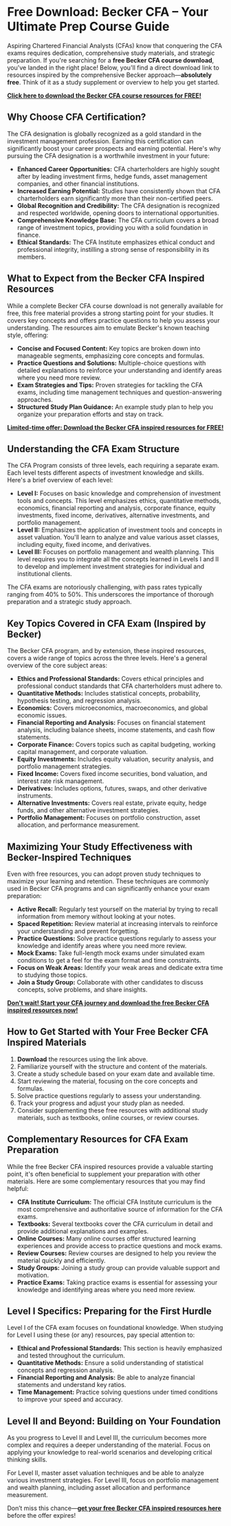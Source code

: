 # Free Download: Becker CFA – Your Ultimate Prep Course Guide

Aspiring Chartered Financial Analysts (CFAs) know that conquering the CFA exams requires dedication, comprehensive study materials, and strategic preparation. If you're searching for a **free Becker CFA course download**, you've landed in the right place! Below, you'll find a direct download link to resources inspired by the comprehensive Becker approach—**absolutely free**. Think of it as a study supplement or overview to help you get started.

[**Click here to download the Becker CFA course resources for FREE!**](https://udemywork.com/becker-cfa)

## Why Choose CFA Certification?

The CFA designation is globally recognized as a gold standard in the investment management profession. Earning this certification can significantly boost your career prospects and earning potential. Here's why pursuing the CFA designation is a worthwhile investment in your future:

*   **Enhanced Career Opportunities:** CFA charterholders are highly sought after by leading investment firms, hedge funds, asset management companies, and other financial institutions.
*   **Increased Earning Potential:** Studies have consistently shown that CFA charterholders earn significantly more than their non-certified peers.
*   **Global Recognition and Credibility:** The CFA designation is recognized and respected worldwide, opening doors to international opportunities.
*   **Comprehensive Knowledge Base:** The CFA curriculum covers a broad range of investment topics, providing you with a solid foundation in finance.
*   **Ethical Standards:** The CFA Institute emphasizes ethical conduct and professional integrity, instilling a strong sense of responsibility in its members.

## What to Expect from the Becker CFA Inspired Resources

While a complete Becker CFA course download is not generally available for free, this free material provides a strong starting point for your studies. It covers key concepts and offers practice questions to help you assess your understanding. The resources aim to emulate Becker's known teaching style, offering:

*   **Concise and Focused Content:** Key topics are broken down into manageable segments, emphasizing core concepts and formulas.
*   **Practice Questions and Solutions:** Multiple-choice questions with detailed explanations to reinforce your understanding and identify areas where you need more review.
*   **Exam Strategies and Tips:** Proven strategies for tackling the CFA exams, including time management techniques and question-answering approaches.
*   **Structured Study Plan Guidance:** An example study plan to help you organize your preparation efforts and stay on track.

[**Limited-time offer: Download the Becker CFA inspired resources for FREE!**](https://udemywork.com/becker-cfa)

## Understanding the CFA Exam Structure

The CFA Program consists of three levels, each requiring a separate exam. Each level tests different aspects of investment knowledge and skills. Here's a brief overview of each level:

*   **Level I:** Focuses on basic knowledge and comprehension of investment tools and concepts. This level emphasizes ethics, quantitative methods, economics, financial reporting and analysis, corporate finance, equity investments, fixed income, derivatives, alternative investments, and portfolio management.
*   **Level II:** Emphasizes the application of investment tools and concepts in asset valuation. You'll learn to analyze and value various asset classes, including equity, fixed income, and derivatives.
*   **Level III:** Focuses on portfolio management and wealth planning. This level requires you to integrate all the concepts learned in Levels I and II to develop and implement investment strategies for individual and institutional clients.

The CFA exams are notoriously challenging, with pass rates typically ranging from 40% to 50%. This underscores the importance of thorough preparation and a strategic study approach.

## Key Topics Covered in CFA Exam (Inspired by Becker)

The Becker CFA program, and by extension, these inspired resources, covers a wide range of topics across the three levels. Here's a general overview of the core subject areas:

*   **Ethics and Professional Standards:** Covers ethical principles and professional conduct standards that CFA charterholders must adhere to.
*   **Quantitative Methods:** Includes statistical concepts, probability, hypothesis testing, and regression analysis.
*   **Economics:** Covers microeconomics, macroeconomics, and global economic issues.
*   **Financial Reporting and Analysis:** Focuses on financial statement analysis, including balance sheets, income statements, and cash flow statements.
*   **Corporate Finance:** Covers topics such as capital budgeting, working capital management, and corporate valuation.
*   **Equity Investments:** Includes equity valuation, security analysis, and portfolio management strategies.
*   **Fixed Income:** Covers fixed income securities, bond valuation, and interest rate risk management.
*   **Derivatives:** Includes options, futures, swaps, and other derivative instruments.
*   **Alternative Investments:** Covers real estate, private equity, hedge funds, and other alternative investment strategies.
*   **Portfolio Management:** Focuses on portfolio construction, asset allocation, and performance measurement.

## Maximizing Your Study Effectiveness with Becker-Inspired Techniques

Even with free resources, you can adopt proven study techniques to maximize your learning and retention. These techniques are commonly used in Becker CFA programs and can significantly enhance your exam preparation:

*   **Active Recall:** Regularly test yourself on the material by trying to recall information from memory without looking at your notes.
*   **Spaced Repetition:** Review material at increasing intervals to reinforce your understanding and prevent forgetting.
*   **Practice Questions:** Solve practice questions regularly to assess your knowledge and identify areas where you need more review.
*   **Mock Exams:** Take full-length mock exams under simulated exam conditions to get a feel for the exam format and time constraints.
*   **Focus on Weak Areas:** Identify your weak areas and dedicate extra time to studying those topics.
*   **Join a Study Group:** Collaborate with other candidates to discuss concepts, solve problems, and share insights.

[**Don't wait! Start your CFA journey and download the free Becker CFA inspired resources now!**](https://udemywork.com/becker-cfa)

## How to Get Started with Your Free Becker CFA Inspired Materials

1.  **Download** the resources using the link above.
2.  Familiarize yourself with the structure and content of the materials.
3.  Create a study schedule based on your exam date and available time.
4.  Start reviewing the material, focusing on the core concepts and formulas.
5.  Solve practice questions regularly to assess your understanding.
6.  Track your progress and adjust your study plan as needed.
7.  Consider supplementing these free resources with additional study materials, such as textbooks, online courses, or review courses.

## Complementary Resources for CFA Exam Preparation

While the free Becker CFA inspired resources provide a valuable starting point, it's often beneficial to supplement your preparation with other materials. Here are some complementary resources that you may find helpful:

*   **CFA Institute Curriculum:** The official CFA Institute curriculum is the most comprehensive and authoritative source of information for the CFA exams.
*   **Textbooks:** Several textbooks cover the CFA curriculum in detail and provide additional explanations and examples.
*   **Online Courses:** Many online courses offer structured learning experiences and provide access to practice questions and mock exams.
*   **Review Courses:** Review courses are designed to help you review the material quickly and efficiently.
*   **Study Groups:** Joining a study group can provide valuable support and motivation.
*   **Practice Exams:** Taking practice exams is essential for assessing your knowledge and identifying areas where you need more review.

## Level I Specifics: Preparing for the First Hurdle

Level I of the CFA exam focuses on foundational knowledge. When studying for Level I using these (or any) resources, pay special attention to:

*   **Ethical and Professional Standards:** This section is heavily emphasized and tested throughout the curriculum.
*   **Quantitative Methods:** Ensure a solid understanding of statistical concepts and regression analysis.
*   **Financial Reporting and Analysis:** Be able to analyze financial statements and understand key ratios.
*   **Time Management:** Practice solving questions under timed conditions to improve your speed and accuracy.

## Level II and Beyond: Building on Your Foundation

As you progress to Level II and Level III, the curriculum becomes more complex and requires a deeper understanding of the material. Focus on applying your knowledge to real-world scenarios and developing critical thinking skills.

For Level II, master asset valuation techniques and be able to analyze various investment strategies. For Level III, focus on portfolio management and wealth planning, including asset allocation and performance measurement.

Don’t miss this chance—**[get your free Becker CFA inspired resources here](https://udemywork.com/becker-cfa)** before the offer expires!
